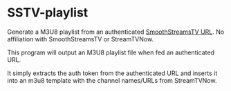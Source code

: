 # SSTV-playlist
Generate a M3U8 playlist from an authenticated [SmoothStreamsTV URL](http://streamtvnow.tv/players/web_auth_old/index.php).  No affiliation with SmoothStreamsTV or StreamTVNow.

This program will output an M3U8 playlist file when fed an authenticated URL.  

It simply extracts the auth token from the authenticated URL and inserts it into an m3u8 template with the channel names/URLs from StreamTVNow.

